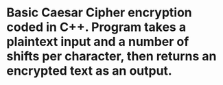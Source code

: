 # Basic Caesar Cipher encryption coded in C++. Program takes a plaintext input and a number of shifts per character, then returns an encrypted text as an output.
 

